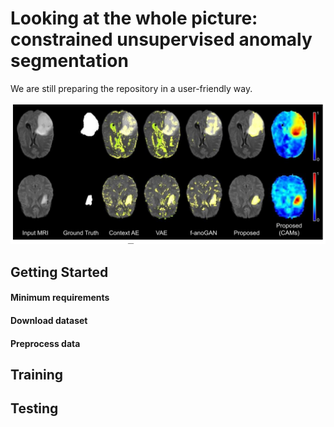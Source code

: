 # Looking at the whole picture: constrained unsupervised anomaly segmentation
We are still preparing the repository in a user-friendly way.

![This is an image](https://github.com/cvblab/anomaly_localization_vae_gcams/blob/main/figures/brats19_results_qualitative.png)

## Getting Started

#### Minimum requirements

#### Download dataset

#### Preprocess data

## Training

## Testing
